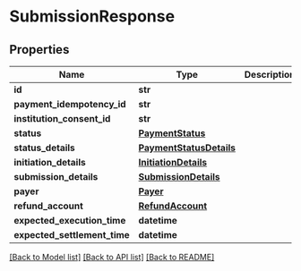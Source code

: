 # SubmissionResponse

## Properties
Name | Type | Description | Notes
------------ | ------------- | ------------- | -------------
**id** | **str** |  | [optional] 
**payment_idempotency_id** | **str** |  | [optional] 
**institution_consent_id** | **str** |  | [optional] 
**status** | [**PaymentStatus**](PaymentStatus.md) |  | [optional] 
**status_details** | [**PaymentStatusDetails**](PaymentStatusDetails.md) |  | [optional] 
**initiation_details** | [**InitiationDetails**](InitiationDetails.md) |  | 
**submission_details** | [**SubmissionDetails**](SubmissionDetails.md) |  | 
**payer** | [**Payer**](Payer.md) |  | [optional] 
**refund_account** | [**RefundAccount**](RefundAccount.md) |  | [optional] 
**expected_execution_time** | **datetime** |  | [optional] 
**expected_settlement_time** | **datetime** |  | [optional] 

[[Back to Model list]](../README.md#documentation-for-models) [[Back to API list]](../README.md#documentation-for-api-endpoints) [[Back to README]](../README.md)


